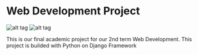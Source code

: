 # Web Development Project
![alt tag](https://img.shields.io/badge/build-passing-brightgreen.svg) ![alt tag](https://img.shields.io/badge/coverage-40%25-yellow.svg)

This is our final academic project for our 2nd term Web Development. This project is builded with Python on Django Framework
